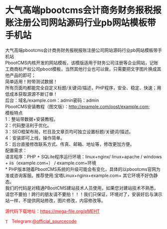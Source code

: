 # 大气高端pbootcms会计商务财务报税报账注册公司网站源码行业pb网站模板带手机站

大气高端pbootcms会计商务财务报税报账注册公司网站源码行业pb网站模板带手机站<br>PbootCMS内核开发的网站模板，该模版适用于财务公司注册等企业网站，记账工商商标产权公司pboot模板，当然其他行业也可以做，只需要把文字图片换成其他产品的即可；<br>简单适用！附带测试数据！<br>所有页面均都能完全自定义标题/关键词/描述，PHP程序，安全、稳定、快速；用低成本获取源源不断订单！<br>后台：域名/example.com：admin密码：admin<br>PbootCMS安装教程（图文版）：http://example.com/post/example.com;  <br>模板特点<br>1：整站带数据+安装教程。<br>2：代码整洁利于优化。<br>3：SEO框架布局，栏目及文章页均可独立设置标题/关键词/描述。<br>4：安装即可上线，操作简单。<br>5：后台直接修改联系方式、传真、邮箱、地址等，修改更加方便。<br>配置需求：<br>语言程序：PHP + SQLite程序运行环境：linux+nginx/ linux+apache / windows + iis（example.com+） / example.com+环境<br>* PHP版本随着PbootCMS系统的升级可能会有变化，具体的以pbootcms官网为准或咨询客服。推荐使用:宝塔Linux+nginx+example.com+ 其它环境不好伪静态。<br>我们的代码是对精通PBootCMS建站技术人员使用，如果您对建站技术不熟悉，请您不要拍！跨行的朋友请不要拍！！！我们只保证，环境对了，安装好后与演示站一样，不提供网站修改，图片修改，内容修改等。<br>


<p style="color: red;">源代码下载地址：<a href="https://mega-file.org/pMEHT" style="color: red;">https://mega-file.org/pMEHT</a></p><p style="color: red;"><img src="https://cdn-icons-png.flaticon.com/512/2111/2111646.png" alt="Telegram Icon" style="width: 16px; vertical-align: middle; margin-right: 5px;">Telegram:<a href="https://t.me/official_sourcecode" style="color: red;">@official_sourcecode</a></p>